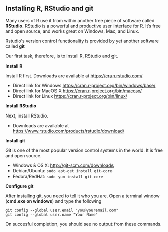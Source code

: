 ## Installing R, RStudio and git

Many users of R use it from within another free piece of software called **RStudio.**
RStudio is a powerful and productive user interface for R. It’s free and open source, and works great on Windows, Mac, and Linux.

Rstudio's version control functionality is provided by yet another software called **git**

Our first task, therefore, is to install R, RStudio and git.

**Install R**

Install R first. Downloads are available at https://cran.rstudio.com/
  * Direct link for Windows https://cran.r-project.org/bin/windows/base/
  * Direct link for MacOS X https://cran.r-project.org/bin/macosx/
  * Direct link for Linux https://cran.r-project.org/bin/linux/

**Install RStudio**

Next, install RStudio.

* Downloads are available at https://www.rstudio.com/products/rstudio/download/

**Install git**

Git is one of the most popular version control systems in the world. It is free and open source.

* Windows & OS X: http://git-scm.com/downloads
* Debian/Ubuntu: `sudo apt-get install git-core`
* Fedora/RedHat: `sudo yum install git-core`

**Configure git**

After installing git, you need to tell it who you are. Open a terminal window (**cmd.exe on windows**) and type the following

```
git config --global user.email "you@youremail.com"
git config --global user.name "Your Name"
```

On succesful completion, you should see no output from these commands.
